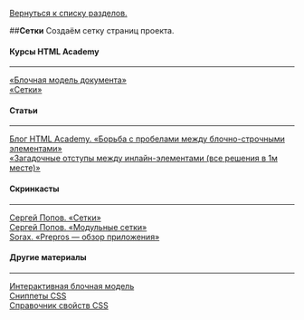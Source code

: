 [Вернуться к списку разделов.](../README.md)

##**Сетки**
Создаём сетку страниц проекта.

#### Курсы HTML Academy
----------
[«Блочная модель документа»](https://htmlacademy.ru/courses/44)<br>
[«Сетки»](https://htmlacademy.ru/courses/65)

#### Статьи
----------
[Блог HTML Academy. «Борьба с пробелами между блочно-строчными элементами»](https://htmlacademy.ru/blog/21)<br>
[«Загадочные отступы между инлайн-элементами (все решения в 1м месте)»](http://css-live.ru/articles/zagadochnye-otstupy-mezhdu-inlajn-blokami.html)<br>

#### Скринкасты
----------
[Сергей Попов. «Сетки»](https://youtu.be/ftGOG1SqMFg)<br>
[Сергей Попов. «Модульные сетки»](https://youtu.be/gdzOooO4Dxo)<br>
[Sorax. «Prepros — обзор приложения»](https://youtu.be/C1kJUnVHm1A)<br>

#### Другие материалы
----------
[Интерактивная блочная модель](http://codepen.io/carolineartz/full/ogVXZj/)<br>
[Сниппеты CSS](https://css-tricks.com/snippets/css/)<br>
[Справочник свойств CSS](http://tympanus.net/codrops/css_reference/)<br>
